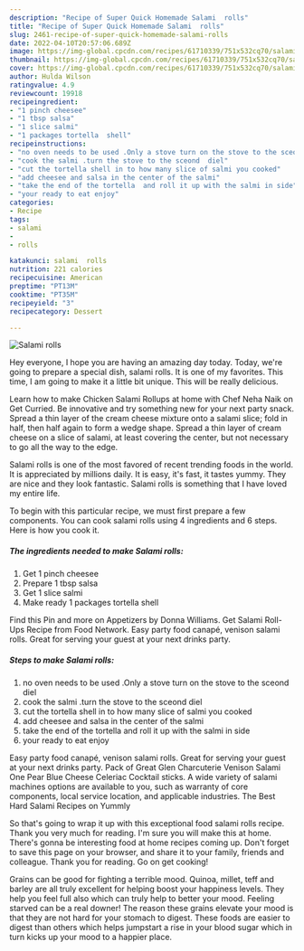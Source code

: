 ```yaml
---
description: "Recipe of Super Quick Homemade Salami  rolls"
title: "Recipe of Super Quick Homemade Salami  rolls"
slug: 2461-recipe-of-super-quick-homemade-salami-rolls
date: 2022-04-10T20:57:06.689Z
image: https://img-global.cpcdn.com/recipes/61710339/751x532cq70/salami-rolls-recipe-main-photo.jpg
thumbnail: https://img-global.cpcdn.com/recipes/61710339/751x532cq70/salami-rolls-recipe-main-photo.jpg
cover: https://img-global.cpcdn.com/recipes/61710339/751x532cq70/salami-rolls-recipe-main-photo.jpg
author: Hulda Wilson
ratingvalue: 4.9
reviewcount: 19918
recipeingredient:
- "1 pinch cheesee"
- "1 tbsp salsa"
- "1 slice salmi"
- "1 packages tortella  shell"
recipeinstructions:
- "no oven needs to be used .Only a stove turn on the stove to the sceond diel"
- "cook the salmi .turn the stove to the sceond  diel"
- "cut the tortella shell in to how many slice of salmi you cooked"
- "add cheesee and salsa in the center of the salmi"
- "take the end of the tortella  and roll it up with the salmi in side"
- "your ready to eat enjoy"
categories:
- Recipe
tags:
- salami
- 
- rolls

katakunci: salami  rolls 
nutrition: 221 calories
recipecuisine: American
preptime: "PT13M"
cooktime: "PT35M"
recipeyield: "3"
recipecategory: Dessert

---
```



![Salami  rolls](https://img-global.cpcdn.com/recipes/61710339/751x532cq70/salami-rolls-recipe-main-photo.jpg)

Hey everyone, I hope you are having an amazing day today. Today, we're going to prepare a special dish, salami  rolls. It is one of my favorites. This time, I am going to make it a little bit unique. This will be really delicious.

Learn how to make Chicken Salami Rollups at home with Chef Neha Naik on Get Curried. Be innovative and try something new for your next party snack. Spread a thin layer of the cream cheese mixture onto a salami slice; fold in half, then half again to form a wedge shape. Spread a thin layer of cream cheese on a slice of salami, at least covering the center, but not necessary to go all the way to the edge.

Salami  rolls is one of the most favored of recent trending foods in the world. It is appreciated by millions daily. It is easy, it's fast, it tastes yummy. They are nice and they look fantastic. Salami  rolls is something that I have loved my entire life.


To begin with this particular recipe, we must first prepare a few components. You can cook salami  rolls using 4 ingredients and 6 steps. Here is how you cook it.

<!--inarticleads1-->

##### The ingredients needed to make Salami  rolls:

1. Get 1 pinch cheesee
1. Prepare 1 tbsp salsa
1. Get 1 slice salmi
1. Make ready 1 packages tortella  shell


Find this Pin and more on Appetizers by Donna Williams. Get Salami Roll-Ups Recipe from Food Network. Easy party food canapé, venison salami rolls. Great for serving your guest at your next drinks party. 

<!--inarticleads2-->

##### Steps to make Salami  rolls:

1. no oven needs to be used .Only a stove turn on the stove to the sceond diel
1. cook the salmi .turn the stove to the sceond  diel
1. cut the tortella shell in to how many slice of salmi you cooked
1. add cheesee and salsa in the center of the salmi
1. take the end of the tortella  and roll it up with the salmi in side
1. your ready to eat enjoy


Easy party food canapé, venison salami rolls. Great for serving your guest at your next drinks party. Pack of Great Glen Charcuterie Venison Salami One Pear Blue Cheese Celeriac Cocktail sticks. A wide variety of salami machines options are available to you, such as warranty of core components, local service location, and applicable industries. The Best Hard Salami Recipes on Yummly 

So that's going to wrap it up with this exceptional food salami  rolls recipe. Thank you very much for reading. I'm sure you will make this at home. There's gonna be interesting food at home recipes coming up. Don't forget to save this page on your browser, and share it to your family, friends and colleague. Thank you for reading. Go on get cooking!

Grains can be good for fighting a terrible mood. Quinoa, millet, teff and barley are all truly excellent for helping boost your happiness levels. They help you feel full also which can truly help to better your mood. Feeling starved can be a real downer! The reason these grains elevate your mood is that they are not hard for your stomach to digest. These foods are easier to digest than others which helps jumpstart a rise in your blood sugar which in turn kicks up your mood to a happier place.
